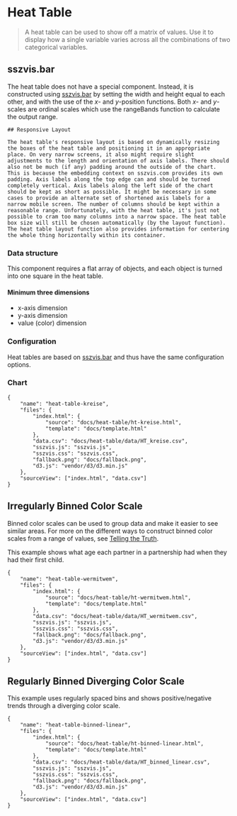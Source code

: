 # Heat Table

> A heat table can be used to show off a matrix of values. Use it to display how a single variable varies across all the combinations of two categorical variables.

## sszvis.bar

The heat table does not have a special component. Instead, it is constructed using [sszvis.bar](/#/bar-chart-vertical) by setting the width and height equal to each other, and with the use of the *x*- and *y*-position functions. Both *x*- and *y*-scales are ordinal scales which use the rangeBands function to calculate the output range.


```hint
## Responsive Layout

The heat table's responsive layout is based on dynamically resizing the boxes of the heat table and positioning it in an appropriate place. On very narrow screens, it also might require slight adjustments to the length and orientation of axis labels. There should also not be much (if any) padding around the outside of the chart. This is because the embedding context on sszvis.com provides its own padding. Axis labels along the top edge can and should be turned completely vertical. Axis labels along the left side of the chart should be kept as short as possible. It might be necessary in some cases to provide an alternate set of shortened axis labels for a narrow mobile screen. The number of columns should be kept within a reasonable range. Unfortunately, with the heat table, it's just not possible to cram too many columns into a narrow space. The heat table box size will still be chosen automatically (by the layout function). The heat table layout function also provides information for centering the whole thing horizontally within its container.
```

### Data structure

This component requires a flat array of objects, and each object is turned into one square in the heat table.

#### Minimum three dimensions

* x-axis dimension
* y-axis dimension
* value (color) dimension

### Configuration

Heat tables are based on [sszvis.bar](/#/bar-chart-vertical) and thus have the same configuration options.

### Chart

```project
{
    "name": "heat-table-kreise",
    "files": {
        "index.html": {
            "source": "docs/heat-table/ht-kreise.html",
            "template": "docs/template.html"
        },
        "data.csv": "docs/heat-table/data/HT_kreise.csv",
        "sszvis.js": "sszvis.js",
        "sszvis.css": "sszvis.css",
        "fallback.png": "docs/fallback.png",
        "d3.js": "vendor/d3/d3.min.js"
    },
    "sourceView": ["index.html", "data.csv"]
}
```

## Irregularly Binned Color Scale

Binned color scales can be used to group data and make it easier to see similar areas. For more on the different ways to construct binned color scales from a range of values, see [Telling the Truth](http://uxblog.idvsolutions.com/2011/10/telling-truth.html).

This example shows what age each partner in a partnership had when they had their first child.

```project
{
    "name": "heat-table-wermitwem",
    "files": {
        "index.html": {
            "source": "docs/heat-table/ht-wermitwem.html",
            "template": "docs/template.html"
        },
        "data.csv": "docs/heat-table/data/HT_wermitwem.csv",
        "sszvis.js": "sszvis.js",
        "sszvis.css": "sszvis.css",
        "fallback.png": "docs/fallback.png",
        "d3.js": "vendor/d3/d3.min.js"
    },
    "sourceView": ["index.html", "data.csv"]
}
```

## Regularly Binned Diverging Color Scale

This example uses regularly spaced bins and shows positive/negative trends through a diverging color scale.

```project
{
    "name": "heat-table-binned-linear",
    "files": {
        "index.html": {
            "source": "docs/heat-table/ht-binned-linear.html",
            "template": "docs/template.html"
        },
        "data.csv": "docs/heat-table/data/HT_binned_linear.csv",
        "sszvis.js": "sszvis.js",
        "sszvis.css": "sszvis.css",
        "fallback.png": "docs/fallback.png",
        "d3.js": "vendor/d3/d3.min.js"
    },
    "sourceView": ["index.html", "data.csv"]
}
```
